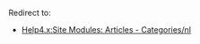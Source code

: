 <!-- Filename: Help4.x:Extensions_Module_Manager_Articles_Categories / Display title: Site modules: Artikelen - Categorieën -->

Redirect to:

- [Help4.x:Site Modules: Articles -
  Categories/nl](https://docs.joomla.org/Help4.x:Site_Modules:_Articles_-_Categories/nl "Help4.x:Site Modules: Articles - Categories/nl")
